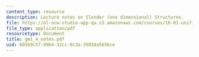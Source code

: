 ```yaml
---
content_type: resource
description: Lecture notes on Slender (one dimensional) Structures.
file: https://ol-ocw-studio-app-qa.s3.amazonaws.com/courses/16-01-unified-engineering-i-ii-iii-iv-fall-2005-spring-2006/b05b9c5799b432cc8c3a3503da5656ce_gm1_4_notes.pdf
file_type: application/pdf
resourcetype: Document
title: gm1_4_notes.pdf
uid: b05b9c57-99b4-32cc-8c3a-3503da5656ce
---
```

